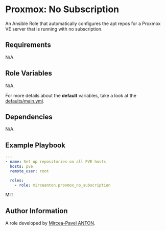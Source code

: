Proxmox: No Subscription
========================

An Ansible Role that automatically configures the apt repos for a Proxmox VE server that is running with no subscription.

Requirements
------------

N/A.

Role Variables
--------------

N/A.

For more details about the **default** variables, take a look at the [defaults/main.yml](defaults/main.yml).

Dependencies
------------

N/A.

Example Playbook
----------------

``` yml
---
- name: Set up repositories on all PVE hosts
  hosts: pve
  remote_user: root

  roles:
    - role: mirceanton.proxmox_no_subscription
```

MIT

Author Information
------------------

A role developed by [Mircea-Pavel ANTON](https://www.mirceanton.com).
